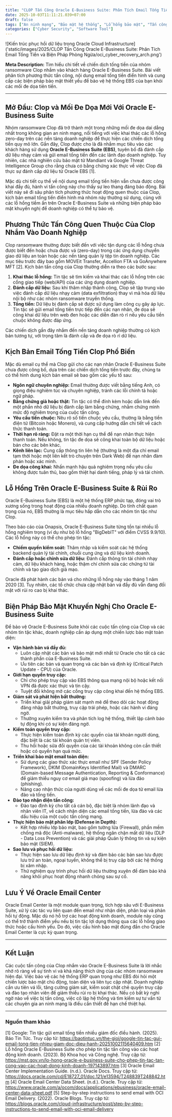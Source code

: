 ```yaml
---
title: "CLOP Tấn Công Oracle E-Business Suite: Phân Tích Email Tống Tiền và Biện Pháp Phòng Ngừa"
date: 2025-10-03T11:11:21.039+07:00
draft: false
tags: ["An ninh mạng", "Bảo mật hệ thống", "Lỗ hổng bảo mật", "Tấn công mạng", "Phòng thủ mạng", "Quản lý rủi ro", "Giám sát bảo mật", "Ransomware", "Phishing"]
categories: ["Cyber Security", "Software Tool"]
---
```


![Kiến trúc phục hồi dữ liệu trong Oracle Cloud Infrastructure]('static/images/2025/CLOP Tấn Công Oracle E-Business Suite: Phân Tích Email Tống Tiền và Biện Pháp Phòng Ngừa/oci_cyber_recovery_arch.png')

**Meta Description:** Tìm hiểu chi tiết về chiến dịch tống tiền của nhóm ransomware Clop nhắm vào khách hàng Oracle E-Business Suite. Bài viết phân tích phương thức tấn công, nội dung email tống tiền điển hình và cung cấp các biện pháp bảo mật thiết yếu để bảo vệ hệ thống EBS của bạn khỏi các mối đe dọa tiên tiến.

---

## Mở Đầu: Clop và Mối Đe Dọa Mới Với Oracle E-Business Suite

Nhóm ransomware Clop đã trở thành một trong những mối đe dọa dai dẳng nhất trong không gian an ninh mạng, nổi tiếng với việc khai thác các lỗ hổng zero-day trên các nền tảng doanh nghiệp để thực hiện các chiến dịch tống tiền quy mô lớn. Gần đây, Clop được cho là đã nhắm mục tiêu vào các khách hàng sử dụng **Oracle E-Business Suite (EBS)**, tuyên bố đã đánh cắp dữ liệu nhạy cảm và gửi email tống tiền đến các lãnh đạo doanh nghiệp. Tuy nhiên, các nhà nghiên cứu bảo mật từ Mandiant và Google Threat Intelligence Group cho rằng chưa có bằng chứng xác thực về việc Clop đã thực sự đánh cắp dữ liệu từ Oracle EBS [1].

Mặc dù chi tiết cụ thể về nội dung email tống tiền hiện vẫn chưa được công khai đầy đủ, hành vi tấn công này cho thấy sự leo thang đáng báo động. Bài viết này sẽ đi sâu phân tích phương thức hoạt động quen thuộc của Clop, kịch bản email tống tiền điển hình mà nhóm này thường sử dụng, cùng với các lỗ hổng tiềm ẩn trên Oracle E-Business Suite và những biện pháp bảo mật khuyến nghị để doanh nghiệp có thể tự bảo vệ.

## Phương Thức Tấn Công Quen Thuộc Của Clop Nhắm Vào Doanh Nghiệp

Clop ransomware thường được biết đến với việc tận dụng các lỗ hổng chưa được biết đến hoặc chưa được vá (zero-day) trong các ứng dụng chuyển giao dữ liệu an toàn hoặc các nền tảng quản lý tệp tin doanh nghiệp. Các mục tiêu trước đây bao gồm MOVEit Transfer, Accellion FTA và GoAnywhere MFT [2]. Kịch bản tấn công của Clop thường diễn ra theo các bước sau:

1.  **Khai thác lỗ hổng:** Tin tặc sẽ tìm kiếm và khai thác các lỗ hổng trên các cổng giao tiếp (web/API) của các ứng dụng doanh nghiệp.
2.  **Đánh cắp dữ liệu:** Sau khi thâm nhập thành công, Clop sẽ tập trung vào việc đánh cắp dữ liệu nhạy cảm (data exfiltration) thay vì mã hóa dữ liệu nội bộ như các nhóm ransomware truyền thống.
3.  **Tống tiền:** Dữ liệu bị đánh cắp sẽ được sử dụng làm công cụ gây áp lực. Tin tặc sẽ gửi email tống tiền trực tiếp đến các nạn nhân, đe dọa sẽ công khai dữ liệu trên web đen hoặc các diễn đàn rò rỉ nếu yêu cầu tiền chuộc không được đáp ứng.

Các chiến dịch gần đây nhắm đến nền tảng doanh nghiệp thường có kịch bản tương tự, với trọng tâm là đánh cắp và đe dọa rò rỉ dữ liệu.

## Kịch Bản Email Tống Tiền Clop Phổ Biến

Mặc dù email cụ thể mà Clop gửi cho các nạn nhân Oracle E-Business Suite chưa được công bố, dựa trên các chiến dịch tống tiền trước đây, chúng ta có thể hình dung kịch bản email sẽ bao gồm các yếu tố sau:

*   **Ngôn ngữ chuyên nghiệp:** Email thường được viết bằng tiếng Anh, có giọng điệu nghiêm túc và chuyên nghiệp, tránh các lỗi chính tả hoặc ngữ pháp.
*   **Bằng chứng giả hoặc thật:** Tin tặc có thể đính kèm hoặc dẫn link đến một phần nhỏ dữ liệu bị đánh cắp làm bằng chứng, nhằm chứng minh mức độ nghiêm trọng của cuộc tấn công.
*   **Yêu cầu tiền chuộc:** Nêu rõ số tiền chuộc yêu cầu, thường là bằng tiền điện tử (Bitcoin hoặc Monero), và cung cấp hướng dẫn chi tiết về cách thức thanh toán.
*   **Thời hạn rõ ràng:** Đặt ra một thời hạn cụ thể để nạn nhân thực hiện thanh toán. Nếu không, tin tặc đe dọa sẽ công khai toàn bộ dữ liệu hoặc bán cho các bên khác.
*   **Kênh liên lạc:** Cung cấp thông tin liên hệ (thường là một địa chỉ email tạm thời hoặc một liên kết trò chuyện trên Dark Web) để nạn nhân đàm phán hoặc xác minh.
*   **Đe dọa công khai:** Nhấn mạnh hậu quả nghiêm trọng nếu yêu cầu không được tuân thủ, bao gồm thiệt hại danh tiếng, pháp lý và tài chính.

## Lỗ Hổng Trên Oracle E-Business Suite & Rủi Ro

Oracle E-Business Suite (EBS) là một hệ thống ERP phức tạp, đóng vai trò xương sống trong hoạt động của nhiều doanh nghiệp. Do tính chất quan trọng của nó, EBS thường là mục tiêu hấp dẫn cho các nhóm tin tặc như Clop.

Theo báo cáo của Onapsis, Oracle E-Business Suite từng tồn tại nhiều lỗ hổng nghiêm trọng (ví dụ như bộ lỗ hổng "BigDebIT" với điểm CVSS 9.9/10). Các lỗ hổng này có thể cho phép tin tặc:

*   **Chiếm quyền kiểm soát:** Thâm nhập và kiểm soát các hệ thống backend quản lý tài chính, chuỗi cung ứng và dữ liệu kinh doanh.
*   **Đánh cắp hoặc chỉnh sửa dữ liệu:** Đánh cắp thông tin tài chính nhạy cảm, dữ liệu khách hàng, hoặc thậm chí chỉnh sửa các chứng từ tài chính và tạo giao dịch giả mạo.

Oracle đã phát hành các bản vá cho những lỗ hổng này vào tháng 1 năm 2020 [3]. Tuy nhiên, các tổ chức chưa cập nhật bản vá đầy đủ vẫn đang đối mặt với rủi ro cao bị khai thác.

## Biện Pháp Bảo Mật Khuyến Nghị Cho Oracle E-Business Suite

Để bảo vệ Oracle E-Business Suite khỏi các cuộc tấn công của Clop và các nhóm tin tặc khác, doanh nghiệp cần áp dụng một chiến lược bảo mật toàn diện:

*   **Vận hành bản vá đầy đủ:**
    *   Luôn cập nhật các bản vá bảo mật mới nhất từ Oracle cho tất cả các thành phần của E-Business Suite.
    *   Ưu tiên các bản vá quan trọng và các bản vá định kỳ (Critical Patch Update - CPU) của Oracle.
*   **Giới hạn quyền truy cập:**
    *   Chỉ cho phép truy cập vào EBS thông qua mạng nội bộ hoặc kết nối VPN đã được xác thực và tin cậy.
    *   Tuyệt đối không mở các cổng truy cập công khai đến hệ thống EBS.
*   **Giám sát và phát hiện bất thường:**
    *   Triển khai giải pháp giám sát mạnh mẽ để theo dõi các hoạt động đăng nhập bất thường, truy cập trái phép, hoặc các hành vi đáng ngờ.
    *   Thường xuyên kiểm tra và phân tích log hệ thống, thiết lập cảnh báo tự động khi có sự kiện đáng ngờ.
*   **Kiểm toán quyền truy cập:**
    *   Thực hiện kiểm toán định kỳ các quyền của tài khoản người dùng, đặc biệt là các tài khoản quản trị viên.
    *   Thu hồi hoặc sửa đổi quyền của các tài khoản không còn cần thiết hoặc có quyền hạn quá mức.
*   **Triển khai bảo mật email toàn diện:**
    *   Sử dụng các giao thức xác thực email như SPF (Sender Policy Framework), DKIM (DomainKeys Identified Mail) và DMARC (Domain-based Message Authentication, Reporting & Conformance) để giảm thiểu nguy cơ email giả mạo (spoofing) và lừa đảo (phishing).
    *   Nâng cao nhận thức của người dùng về các mối đe dọa từ email lừa đảo và tống tiền.
*   **Đào tạo nhận diện tấn công:**
    *   Đào tạo định kỳ cho tất cả cán bộ, đặc biệt là nhóm lãnh đạo và nhân viên IT, về cách nhận diện các email tống tiền, lừa đảo và các dấu hiệu của một cuộc tấn công mạng.
*   **Thực hiện bảo mật phân lớp (Defense in Depth):**
    *   Kết hợp nhiều lớp bảo mật, bao gồm tường lửa (Firewall), phần mềm chống mã độc (Anti-malware), hệ thống ngăn chặn mất dữ liệu (DLP - Data Loss Prevention) và các giải pháp Quản lý thông tin và sự kiện bảo mật (SIEM).
*   **Sao lưu và phục hồi dữ liệu:**
    *   Thực hiện sao lưu dữ liệu định kỳ và đảm bảo các bản sao lưu được lưu trữ an toàn, ngoại tuyến, không thể bị truy cập bởi các hệ thống bị xâm nhập.
    *   Thử nghiệm quy trình phục hồi dữ liệu thường xuyên để đảm bảo khả năng khôi phục hoạt động nhanh chóng sau sự cố.

## Lưu Ý Về Oracle Email Center

Oracle Email Center là một module quan trọng, tích hợp sâu với E-Business Suite, xử lý các tác vụ liên quan đến email như nhận diện, phân loại và phản hồi tự động. Mặc dù nó hỗ trợ các hoạt động kinh doanh, module này cũng có thể trở thành điểm yếu nếu bị tin tặc lợi dụng thông qua các lỗ hổng giao thức hoặc cấu hình yếu. Do đó, việc cấu hình bảo mật đúng đắn cho Oracle Email Center là cực kỳ quan trọng.

---

## Kết Luận

Các cuộc tấn công của Clop nhắm vào Oracle E-Business Suite là lời nhắc nhở rõ ràng về sự tinh vi và khả năng thích ứng của các nhóm ransomware hiện đại. Việc bảo vệ các hệ thống ERP quan trọng như EBS đòi hỏi một chiến lược bảo mật chủ động, toàn diện và liên tục cập nhật. Doanh nghiệp cần ưu tiên vá lỗi, tăng cường giám sát, kiểm soát chặt chẽ quyền truy cập và đào tạo nhân viên để giảm thiểu rủi ro bị khai thác. Nếu có bất kỳ nghi ngờ nào về việc bị tấn công, việc cô lập hệ thống và tìm kiếm sự tư vấn từ các chuyên gia an ninh mạng là điều cần thiết để hạn chế thiệt hại.

---

### Nguồn tham khảo  
[1] Google: Tin tặc gửi email tống tiền nhiều giám đốc điều hành. (2025). Báo Tin Tức. Truy cập từ: https://baotintuc.vn/the-gioi/google-tin-tac-gui-email-tong-tien-nhieu-giam-doc-dieu-hanh-20251002115640409.htm
[2] Lỗ hổng Oracle E-Business Suite cho phép tin tặc tấn công vào các hoạt động kinh doanh. (2023). Bộ Khoa học và Công nghệ. Truy cập từ: https://mst.gov.vn/lo-hong-oracle-e-business-suite-cho-phep-tin-tac-tan-cong-vao-cac-hoat-dong-kinh-doanh-197143897.htm
[3] Oracle Email Center Implementation Guide. (n.d.). Oracle Docs. Truy cập từ: https://docs.oracle.com/cd/E18727_01/doc.121/e13594/T248839T248842.htm
[4] Oracle Email Center Data Sheet. (n.d.). Oracle. Truy cập từ: https://www.oracle.com/a/ocom/docs/applications/ebusiness/oracle-email-center-data-sheet.pdf
[5] Step-by-step instructions to send email with OCI Email Delivery. (2022). Oracle Blogs. Truy cập từ: https://blogs.oracle.com/cloud-infrastructure/post/step-by-step-instructions-to-send-email-with-oci-email-delivery